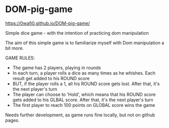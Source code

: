 # DOM-pig-game
https://0wafi0.github.io/DOM-pig-game/

Simple dice game - with the intention of practicing dom manipulation

The aim of this simple game is to familiarize myself with Dom manipulation a bit more.

GAME RULES:

- The game has 2 players, playing in rounds
- In each turn, a player rolls a dice as many times as he whishes. Each result get added to his ROUND score
- BUT, if the player rolls a 1, all his ROUND score gets lost. After that, it's the next player's turn
- The player can choose to 'Hold', which means that his ROUND score gets added to his GLBAL score. After that, it's the next  player's turn
- The first player to reach 100 points on GLOBAL score wins the game


Needs further development, as game runs fine locally, but not on github pages.
